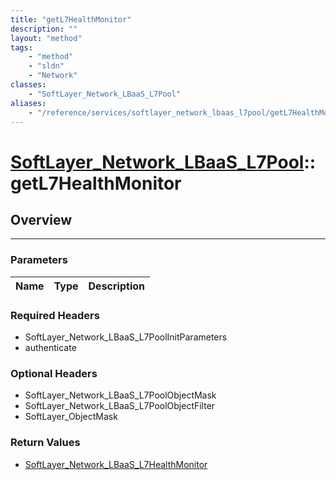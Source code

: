 ```yaml
---
title: "getL7HealthMonitor"
description: ""
layout: "method"
tags:
    - "method"
    - "sldn"
    - "Network"
classes:
    - "SoftLayer_Network_LBaaS_L7Pool"
aliases:
    - "/reference/services/softlayer_network_lbaas_l7pool/getL7HealthMonitor"
---
```

# [SoftLayer_Network_LBaaS_L7Pool](/reference/services/SoftLayer_Network_LBaaS_L7Pool)::getL7HealthMonitor





## Overview 


-----

### Parameters 
|Name | Type | Description |
| --- | --- | --- |


### Required Headers
* SoftLayer_Network_LBaaS_L7PoolInitParameters
* authenticate


### Optional Headers
* SoftLayer_Network_LBaaS_L7PoolObjectMask
* SoftLayer_Network_LBaaS_L7PoolObjectFilter
* SoftLayer_ObjectMask

### Return Values
* <a href='/reference/datatypes/SoftLayer_Network_LBaaS_L7HealthMonitor'>SoftLayer_Network_LBaaS_L7HealthMonitor </a>




